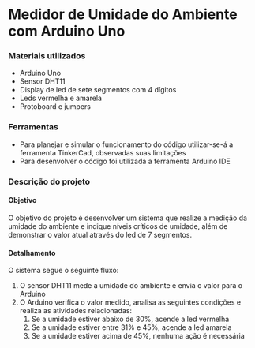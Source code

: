 # Medidor de Umidade do Ambiente com Arduino Uno

### Materiais utilizados

- Arduino Uno
- Sensor DHT11
- Display de led de sete segmentos com 4 dígitos
- Leds vermelha e amarela
- Protoboard e jumpers

### Ferramentas

- Para planejar e simular o funcionamento do código utilizar-se-á a ferramenta TinkerCad, observadas suas limitações
- Para desenvolver o código foi utilizada a ferramenta Arduino IDE

### Descrição do projeto

#### Objetivo

O objetivo do projeto é desenvolver um sistema que realize a medição da umidade do ambiente e indique níveis críticos de umidade, além de demonstrar o valor atual através do led de 7 segmentos. 

#### Detalhamento

O sistema segue o seguinte fluxo:

1. O sensor DHT11 mede a umidade do ambiente e envia o valor para o Arduino
2. O Arduino verifica o valor medido, analisa as seguintes condições e realiza as atividades relacionadas:
	1. Se a umidade estiver abaixo de 30%, acende a led vermelha
	2. Se a umidade estiver entre 31% e 45%, acende a led amarela
	3. Se a umidade estiver acima de 45%, nenhuma ação é necessária